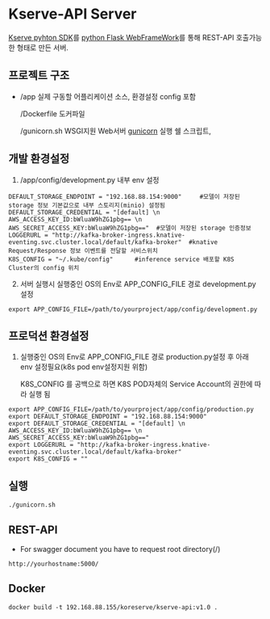 # Kserve-API Server



[Kserve pyhton SDK](https://kserve.github.io/website/0.7/sdk_docs/sdk_doc/)를 [python Flask WebFrameWork](https://flask.palletsprojects.com/en/0.12.x/)를 통해 REST-API 호출가능한 형태로 만든 서버.



## 프로젝트 구조

- /app               실제 구동할 어플리케이션 소스, 환경설정 config 포함

  /Dockerfile    도커파일

  /gunicorn.sh WSGI지원 Web서버 [gunicorn](https://gunicorn.org/) 실행 쉘 스크립트,    



## 개발 환경설정

1. /app/config/development.py 내부 env 설정

```
DEFAULT_STORAGE_ENDPOINT = "192.168.88.154:9000"     #모델이 저장된 storage 정보 기본값으로 내부 스토리지(minio) 설정됨 
DEFAULT_STORAGE_CREDENTIAL = "[default] \n AWS_ACCESS_KEY_ID:bWluaW9hZG1pbg== \n AWS_SECRET_ACCESS_KEY:bWluaW9hZG1pbg=="  #모델이 저장된 storage 인증정보 
LOGGERURL = "http://kafka-broker-ingress.knative-eventing.svc.cluster.local/default/kafka-broker"  #knative Request/Response 정보 이벤트를 전달할 서비스위치   
K8S_CONFIG = "~/.kube/config"      #inference service 배포할 K8S Cluster의 config 위치 
```



2. 서버 실행시 실행중인 OS의 Env로 APP_CONFIG_FILE 경로 development.py 설정

```
export APP_CONFIG_FILE=/path/to/yourproject/app/config/development.py
```



## 프로덕션 환경설정

1. 실행중인 OS의 Env로 APP_CONFIG_FILE 경로 production.py설정 후 아래 env 설정필요(k8s pod env설정지원 위함)

   K8S_CONFIG 를 공백으로 하면 K8S POD자체의 Service Account의 권한에 따라 실행 됨

```
export APP_CONFIG_FILE=/path/to/yourproject/app/config/production.py
export DEFAULT_STORAGE_ENDPOINT = "192.168.88.154:9000"
export DEFAULT_STORAGE_CREDENTIAL = "[default] \n AWS_ACCESS_KEY_ID:bWluaW9hZG1pbg== \n AWS_SECRET_ACCESS_KEY:bWluaW9hZG1pbg=="
export LOGGERURL = "http://kafka-broker-ingress.knative-eventing.svc.cluster.local/default/kafka-broker"
export K8S_CONFIG = ""
```



## 실행

```
./gunicorn.sh
```



## REST-API

- For swagger document you have to request root directory(/)

```
http://yourhostname:5000/
```



## Docker

```
docker build -t 192.168.88.155/koreserve/kserve-api:v1.0 .
```

